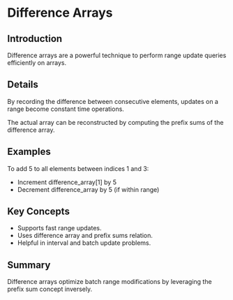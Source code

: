 # Difference Arrays

## Introduction
Difference arrays are a powerful technique to perform range update queries efficiently on arrays.

## Details
By recording the difference between consecutive elements, updates on a range become constant time operations.

The actual array can be reconstructed by computing the prefix sums of the difference array.

## Examples
To add 5 to all elements between indices 1 and 3:

- Increment difference_array[1] by 5  
- Decrement difference_array by 5 (if within range)

## Key Concepts
- Supports fast range updates.  
- Uses difference array and prefix sums relation.  
- Helpful in interval and batch update problems.

## Summary
Difference arrays optimize batch range modifications by leveraging the prefix sum concept inversely.
